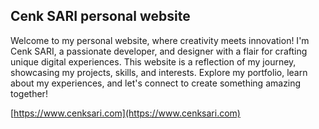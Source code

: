 ## Cenk SARI personal website

Welcome to my personal website, where creativity meets innovation! I'm Cenk SARI, a passionate developer, and designer with a flair for crafting unique digital experiences. This website is a reflection of my journey, showcasing my projects, skills, and interests. Explore my portfolio, learn about my experiences, and let's connect to create something amazing together!

[https://www.cenksari.com](https://www.cenksari.com)